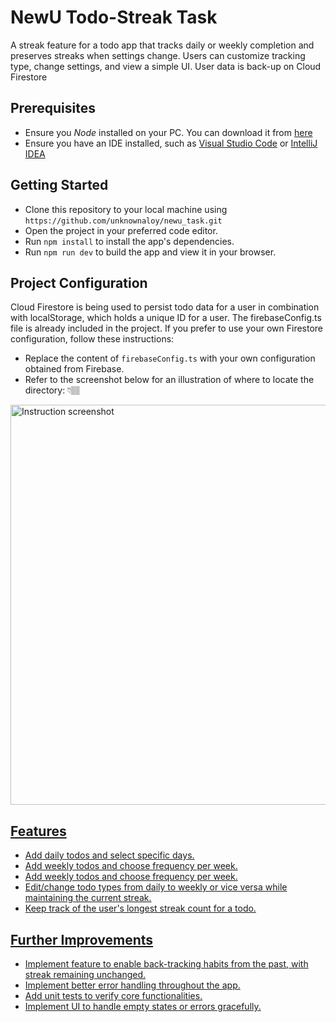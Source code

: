 # NewU Todo-Streak Task

A streak feature for a todo app that tracks daily or weekly completion and preserves streaks when settings change. Users can customize tracking type, change settings, and view a simple UI. User data is back-up on Cloud Firestore

## Prerequisites

- Ensure you _Node_ installed on your PC. You can download it from [here](https://nodejs.org/en/download/current)
- Ensure you have an IDE installed, such as [Visual Studio Code](https://code.visualstudio.com/download) or [IntelliJ IDEA](https://www.jetbrains.com/idea/download/)

## Getting Started

- Clone this repository to your local machine using `https://github.com/unknownaloy/newu_task.git`
- Open the project in your preferred code editor.
- Run `npm install` to install the app's dependencies.
- Run `npm run dev` to build the app and view it in your browser.

## Project Configuration

Cloud Firestore is being used to persist todo data for a user in combination with localStorage, which holds a unique ID for a user. The firebaseConfig.ts file is already included in the project. If you prefer to use your own Firestore configuration, follow these instructions:

- Replace the content of `firebaseConfig.ts` with your own configuration obtained from Firebase.
- Refer to the screenshot below for an illustration of where to locate the directory: 👇🏽

<a href="https://drive.google.com/uc?export=view&id=1hs7CaPIZr56fTG3KnfrndBdAm8TSFfBd"><img alt="Instruction screenshot" src="https://drive.google.com/uc?export=view&id=1hs7CaPIZr56fTG3KnfrndBdAm8TSFfBd" style="width: 640px" title="Click to enlarge picture" />

## Features

- Add daily todos and select specific days.
- Add weekly todos and choose frequency per week.
- Add weekly todos and choose frequency per week.
- Edit/change todo types from daily to weekly or vice versa while maintaining the current streak.
- Keep track of the user's longest streak count for a todo.

## Further Improvements

- Implement feature to enable back-tracking habits from the past, with streak remaining unchanged.
- Implement better error handling throughout the app.
- Add unit tests to verify core functionalities.
- Implement UI to handle empty states or errors gracefully.
